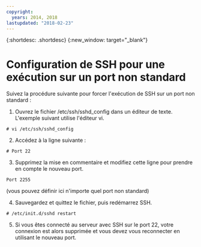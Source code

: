 ```yaml
---
copyright:
  years: 2014, 2018
lastupdated: "2018-02-23"
---
```


{:shortdesc: .shortdesc}
{:new_window: target="_blank"}

# Configuration de SSH pour une exécution sur un port non standard

Suivez la procédure suivante pour forcer l'exécution de SSH sur un port non standard :

1. Ouvrez le fichier /etc/ssh/sshd_config dans un éditeur de texte. L'exemple suivant utilise l'éditeur vi.
```
# vi /etc/ssh/sshd_config
```
 
2. Accédez à la ligne suivante :
```
# Port 22
```
 
3. Supprimez la mise en commentaire et modifiez cette ligne pour prendre en compte le nouveau port.
```
Port 2255
``` 
(vous pouvez définir ici n'importe quel port non standard)
 
4. Sauvegardez et quittez le fichier, puis redémarrez SSH.
```
# /etc/init.d/sshd restart
```

5. Si vous êtes connecté au serveur avec SSH sur le port 22, votre connexion est alors supprimée et vous devez vous reconnecter en utilisant le nouveau port.
